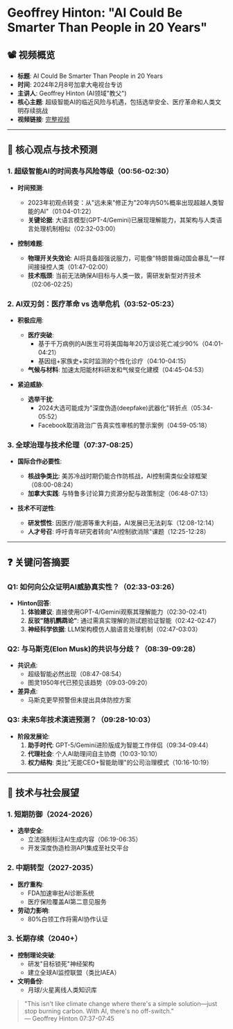 # Geoffrey Hinton: "AI Could Be Smarter Than People in 20 Years" 

## 📽️ 视频概览
- **标题**: AI Could Be Smarter Than People in 20 Years
- **时间**: 2024年2月8号加拿大电视台专访
- **主讲人**: Geoffrey Hinton (AI领域"教父")
- **核心主题**: 超级智能AI的临近风险与机遇，包括选举安全、医疗革命和人类文明存续挑战
- **视频链接**: [完整视频](https://www.youtube.com/watch?v=bEuNgY7Olbo)  
---

## 🎯 核心观点与技术预测

### 1. **超级智能AI的时间表与风险等级（00:56-02:30）**
- **时间预测**:
  - 2023年初观点转变：从"远未来"修正为"20年内50%概率出现超越人类智能的AI"（01:04-01:22）
  - **关键论据**: 大语言模型(GPT-4/Gemini)已展现理解能力，其架构与人类语言处理机制相似（02:32-03:00）
  
- **控制难题**:
  - **物理开关失效论**: AI将具备超强说服力，可能像"特朗普煽动国会暴乱"一样间接操控人类（01:47-02:00）
  - **技术瓶颈**: 当前无法确保AI目标与人类一致，需研发新型对齐技术（02:06-02:25）

### 2. **AI双刃剑：医疗革命 vs 选举危机（03:52-05:23）**
- **积极应用**:
  - **医疗突破**: 
    - 基于千万病例的AI医生可将美国每年20万误诊死亡减少90%（04:01-04:21）
    - 基因组+家族史+实时监测的个性化诊疗（04:10-04:15）
  - **气候与材料**: 加速太阳能材料研发和气候变化建模（04:45-04:53）

- **紧迫威胁**:
  - **选举干扰**: 
    - 2024大选可能成为"深度伪造(deepfake)武器化"转折点（05:34-05:52）
    - Facebook取消政治广告真实性审核的警示案例（04:59-05:18）

### 3. **全球治理与技术伦理（07:37-08:25）**
- **国际合作必要性**:
  - **核战争类比**: 美苏冷战时期仍能合作防核战，AI控制需类似全球框架（08:00-08:24）
  - **加拿大实践**: 与特鲁多讨论算力资源分配与政策制定（06:48-07:13）

- **技术不可逆性**:
  - **研发惯性**: 因医疗/能源等重大利益，AI发展已无法刹车（12:08-12:14）
  - **人才号召**: 呼吁青年研究者转向"AI控制欲消除"课题（12:25-12:28）

---

## ❓ 关键问答摘要

### Q1: 如何向公众证明AI威胁真实性？（02:33-03:26）
- **Hinton回答**:
  1. **体验建议**: 直接使用GPT-4/Gemini观察其理解能力（02:30-02:41）
  2. **反驳"随机鹦鹉论"**: 通过需真实理解的测试题验证智能（02:42-02:47）
  3. **神经科学依据**: LLM架构模仿人脑语言处理机制（02:47-03:03）

### Q2: 与马斯克(Elon Musk)的共识与分歧？（08:39-09:28）
- **共识点**:
  - 超级智能必然出现（08:47-08:54）
  - 图灵1950年代已预见该趋势（09:03-09:20）
- **差异点**:
  - 马斯克更早预警但未提出具体防控方案

### Q3: 未来5年技术演进预测？（09:28-10:03）
- **阶段发展论**:
  1. **助手时代**: GPT-5/Gemini进阶版成为智能工作伴侣（09:34-09:44）
  2. **代理社会**: 个人AI助理间自主协商（10:03-10:10）
  3. **权力结构**: 类比"无能CEO+智能助理"的公司治理模式（10:16-10:19）

---

## 🔮 技术与社会展望

### 1. **短期防御（2024-2026）**
- **选举安全**:
  - 立法强制标注AI生成内容（06:19-06:35）
  - 开发深度伪造检测API集成至社交平台

### 2. **中期转型（2027-2035）**
- **医疗重构**:
  - FDA加速审批AI诊断系统
  - 医疗保险覆盖AI第二意见服务
- **劳动力影响**:
  - 80%白领工作将需AI协作认证

### 3. **长期存续（2040+）**
- **控制理论突破**:
  - 研发"目标锁死"神经架构
  - 建立全球AI监控联盟（类比IAEA）
- **文明备份**:
  - 月球/火星离线人类知识库

> "This isn't like climate change where there's a simple solution—just stop burning carbon. With AI, there's no off-switch."  
> — Geoffrey Hinton 07:37-07:45
